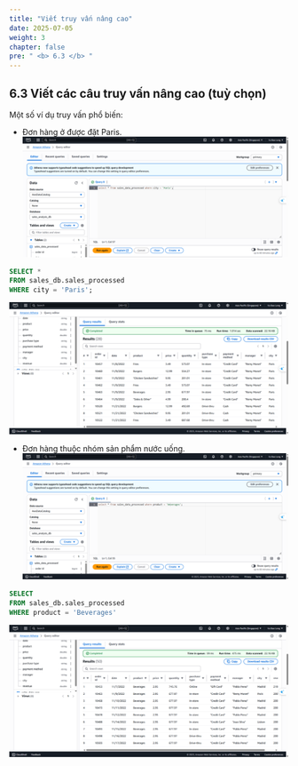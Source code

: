 ```yaml
---
title: "Viết truy vấn nâng cao"
date: 2025-07-05
weight: 3
chapter: false
pre: " <b> 6.3 </b> "
---
```


## 6.3 Viết các câu truy vấn nâng cao (tuỳ chọn)
Một số ví dụ truy vấn phổ biến:
- Đơn hàng ở được đặt Paris.
![Athena](/images/06/063/1.png?featherlight=false&width=90pc)
```sql
SELECT *
FROM sales_db.sales_processed
WHERE city = 'Paris';
```
![Athena](/images/06/063/2.png?featherlight=false&width=90pc)
- Đơn hàng thuộc nhóm sản phẩm nước uống. 
![Athena](/images/06/063/3.png?featherlight=false&width=90pc)
```sql
SELECT 
FROM sales_db.sales_processed
WHERE product = 'Beverages'
```
![Athena](/images/06/063/4.png?featherlight=false&width=90pc)
